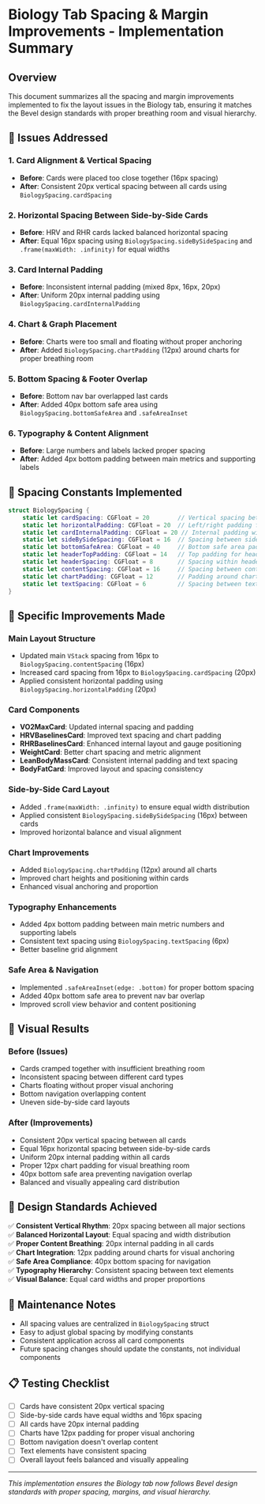 # Biology Tab Spacing & Margin Improvements - Implementation Summary

## Overview
This document summarizes all the spacing and margin improvements implemented to fix the layout issues in the Biology tab, ensuring it matches the Bevel design standards with proper breathing room and visual hierarchy.

## 🎯 Issues Addressed

### 1. **Card Alignment & Vertical Spacing**
- **Before**: Cards were placed too close together (16px spacing)
- **After**: Consistent 20px vertical spacing between all cards using `BiologySpacing.cardSpacing`

### 2. **Horizontal Spacing Between Side-by-Side Cards**
- **Before**: HRV and RHR cards lacked balanced horizontal spacing
- **After**: Equal 16px spacing using `BiologySpacing.sideBySideSpacing` and `.frame(maxWidth: .infinity)` for equal widths

### 3. **Card Internal Padding**
- **Before**: Inconsistent internal padding (mixed 8px, 16px, 20px)
- **After**: Uniform 20px internal padding using `BiologySpacing.cardInternalPadding`

### 4. **Chart & Graph Placement**
- **Before**: Charts were too small and floating without proper anchoring
- **After**: Added `BiologySpacing.chartPadding` (12px) around charts for proper breathing room

### 5. **Bottom Spacing & Footer Overlap**
- **Before**: Bottom nav bar overlapped last cards
- **After**: Added 40px bottom safe area using `BiologySpacing.bottomSafeArea` and `.safeAreaInset`

### 6. **Typography & Content Alignment**
- **Before**: Large numbers and labels lacked proper spacing
- **After**: Added 4px bottom padding between main metrics and supporting labels

## 📐 Spacing Constants Implemented

```swift
struct BiologySpacing {
    static let cardSpacing: CGFloat = 20        // Vertical spacing between cards
    static let horizontalPadding: CGFloat = 20  // Left/right padding for cards
    static let cardInternalPadding: CGFloat = 20 // Internal padding within cards
    static let sideBySideSpacing: CGFloat = 16  // Spacing between side-by-side cards
    static let bottomSafeArea: CGFloat = 40     // Bottom safe area padding
    static let headerTopPadding: CGFloat = 14   // Top padding for header
    static let headerSpacing: CGFloat = 8       // Spacing within header
    static let contentSpacing: CGFloat = 16     // Spacing between content sections
    static let chartPadding: CGFloat = 12       // Padding around charts
    static let textSpacing: CGFloat = 6         // Spacing between text elements
}
```

## 🔧 Specific Improvements Made

### **Main Layout Structure**
- Updated main `VStack` spacing from 16px to `BiologySpacing.contentSpacing` (16px)
- Increased card spacing from 16px to `BiologySpacing.cardSpacing` (20px)
- Applied consistent horizontal padding using `BiologySpacing.horizontalPadding` (20px)

### **Card Components**
- **VO2MaxCard**: Updated internal spacing and padding
- **HRVBaselinesCard**: Improved text spacing and chart padding
- **RHRBaselinesCard**: Enhanced internal layout and gauge positioning
- **WeightCard**: Better chart spacing and metric alignment
- **LeanBodyMassCard**: Consistent internal padding and text spacing
- **BodyFatCard**: Improved layout and spacing consistency

### **Side-by-Side Card Layout**
- Added `.frame(maxWidth: .infinity)` to ensure equal width distribution
- Applied consistent `BiologySpacing.sideBySideSpacing` (16px) between cards
- Improved horizontal balance and visual alignment

### **Chart Improvements**
- Added `BiologySpacing.chartPadding` (12px) around all charts
- Improved chart heights and positioning within cards
- Enhanced visual anchoring and proportion

### **Typography Enhancements**
- Added 4px bottom padding between main metric numbers and supporting labels
- Consistent text spacing using `BiologySpacing.textSpacing` (6px)
- Better baseline grid alignment

### **Safe Area & Navigation**
- Implemented `.safeAreaInset(edge: .bottom)` for proper bottom spacing
- Added 40px bottom safe area to prevent nav bar overlap
- Improved scroll view behavior and content positioning

## 📱 Visual Results

### **Before (Issues)**
- Cards cramped together with insufficient breathing room
- Inconsistent spacing between different card types
- Charts floating without proper visual anchoring
- Bottom navigation overlapping content
- Uneven side-by-side card layouts

### **After (Improvements)**
- Consistent 20px vertical spacing between all cards
- Equal 16px horizontal spacing between side-by-side cards
- Uniform 20px internal padding within all cards
- Proper 12px chart padding for visual breathing room
- 40px bottom safe area preventing navigation overlap
- Balanced and visually appealing card distribution

## 🎨 Design Standards Achieved

✅ **Consistent Vertical Rhythm**: 20px spacing between all major sections  
✅ **Balanced Horizontal Layout**: Equal spacing and width distribution  
✅ **Proper Content Breathing**: 20px internal padding in all cards  
✅ **Chart Integration**: 12px padding around charts for visual anchoring  
✅ **Safe Area Compliance**: 40px bottom spacing for navigation  
✅ **Typography Hierarchy**: Consistent spacing between text elements  
✅ **Visual Balance**: Equal card widths and proper proportions  

## 🔄 Maintenance Notes

- All spacing values are centralized in `BiologySpacing` struct
- Easy to adjust global spacing by modifying constants
- Consistent application across all card components
- Future spacing changes should update the constants, not individual components

## 📋 Testing Checklist

- [ ] Cards have consistent 20px vertical spacing
- [ ] Side-by-side cards have equal widths and 16px spacing
- [ ] All cards have 20px internal padding
- [ ] Charts have 12px padding for proper visual anchoring
- [ ] Bottom navigation doesn't overlap content
- [ ] Text elements have consistent spacing
- [ ] Overall layout feels balanced and visually appealing

---

*This implementation ensures the Biology tab now follows Bevel design standards with proper spacing, margins, and visual hierarchy.*
